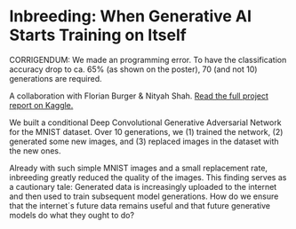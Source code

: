 # Inbreeding: When Generative AI Starts Training on Itself

CORRIGENDUM: We made an programming error. To have the classification accuracy drop to ca. 65% (as shown on the poster), 70 (and not 10) generations are required.

A collaboration with Florian Burger & Nityah Shah.
[Read the full project report on Kaggle.](https://www.kaggle.com/code/florianburger3/master-deeplearning2023)

We built a conditional Deep Convolutional Generative Adversarial Network for the MNIST dataset.
Over 10 generations, we (1) trained the network, (2) generated some new images, and (3) replaced images in the dataset with the new ones.

Already with such simple MNIST images and a small replacement rate, inbreeding greatly reduced the quality of the images.
This finding serves as a cautionary tale: Generated data is increasingly uploaded to the internet and then used to train subsequent model generations.
How do we ensure that the internet´s future data remains useful and that future generative models do what they ought to do?
